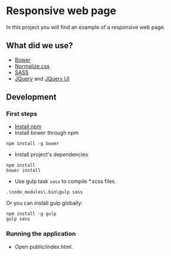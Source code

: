 # Responsive web page

In this project you will find an example of a responsive web page.

## What did we use?
- [Bower](https://bower.io/)
- [Normalize.css](https://github.com/necolas/normalize.css)
- [SASS](http://sass-lang.com/)
- [JQuery](https://jquery.com/) and [JQuery UI](http://jqueryui.com/)


## Development
### First steps
- [Install npm](http://blog.npmjs.org/post/85484771375/how-to-install-npm)
- Install bower through npm
```
npm install -g bower
```
- Install project's dependencies
```
npm install
bower install
```
- Use gulp task ```sass``` to compile *.scss files.
```
.\node_modules\.bin\gulp sass
```
Or you can install gulp globally:
```
npm install -g gulp
gulp sass
```

### Running the application
- Open public/index.html.

